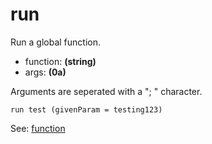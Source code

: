 # run
Run a global function.

- function: **(string)**
- args: **(0a)**

Arguments are seperated with a "; " character.

<pre><code>run test (givenParam = testing123)</code></pre>

See: [function](index.html?md/api/keywords/func.md)